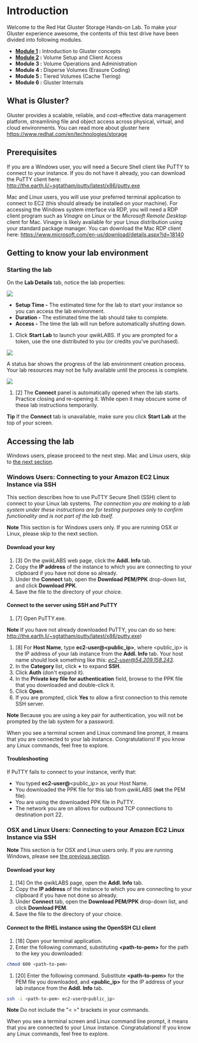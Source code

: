 # Introduction

Welcome to the Red Hat Gluster Storage Hands-on Lab. To make your Gluster experience awesome, the contents of this test drive have been divided into following modules.

- **[Module 1](gluster-module-1) :** Introduction to Gluster concepts
- **[Module 2](gluster-module-2) :** Volume Setup and Client Access
- **Module 3 :** Volume Operations and Administration
- **Module 4 :** Disperse Volumes (Erasure Coding)
- **Module 5 :** Tiered Volumes (Cache Tiering)
- **Module 6 :** Gluster Internals

## What is Gluster?

Gluster provides a scalable, reliable, and cost-effective data management platform, streamlining file and object access across physical, virtual, and cloud environments. You can read more about gluster here https://www.redhat.com/en/technologies/storage

## Prerequisites

If you are a Windows user, you will need a Secure Shell client like PuTTY to connect to your instance. If you do not have it already, you can download the PuTTY client here: http://the.earth.li/~sgtatham/putty/latest/x86/putty.exe

Mac and Linux users, you will use your preferred terminal application to connect to EC2 (this should already be installed on your machine). For accessing the Windows system interface via RDP, you will need a RDP client program such as *Vinagre* on Linux or the *Microsoft Remote Desktop* client for Mac. Vinagre is likely available for your Linux distribution using your standard package manager. You can download the Mac RDP client here: https://www.microsoft.com/en-us/download/details.aspx?id=18140

## Getting to know your lab environment

### Starting the lab

On the **Lab Details** tab, notice the lab properties:

![](http://us-west-2-aws-training.s3.amazonaws.com/awsu-spl/spl02-working-ebs/media/image004.png)

- **Setup Time -** The estimated time for the lab to start your instance so you can access the lab environment.
- **Duration -** The estimated time the lab should take to complete.
- **Access -** The time the lab will run before automatically shutting down.

1. Click **Start Lab** to launch your *qwik*LABS. If you are prompted for a token, use the one distributed to you (or credits you've purchased).

![](http://us-west-2-aws-training.s3.amazonaws.com/awsu-spl/spl02-working-ebs/media/image005.png)

A status bar shows the progress of the lab environment creation process. Your lab resources may not be fully available until the process is complete.

![](http://us-west-2-aws-training.s3.amazonaws.com/awsu-spl/spl02-working-ebs/media/image006.png)

1. [2] The **Connect** panel is automatically opened when the lab starts. Practice closing and re-opening it. While open it may obscure some of these lab instructions temporarily. 

**Tip** If the **Connect** tab is unavailable, make sure you click **Start Lab** at the top of your screen.


## Accessing the lab

Windows users, please proceed to the next step. Mac and Linux users, skip to [the next section](#maclinux).

<a name="windows"></a>
### **Windows Users**: Connecting to your Amazon EC2 Linux Instance via SSH

This section describes how to use PuTTY Secure Shell (SSH) client to connect to your Linux lab systems. *The connection you are making to a lab system under these instructions are for testing purposes only to confirm functionality and is not part of the lab itself.*

**Note** This section is for Windows users only. If you are running OSX or Linux, please skip to the next section.

#### Download your key

1. [3] On the *qwik*LABS web page, click the **Addl. Info** tab.
1. Copy the **IP address** of the instance to which you are connecting to your clipboard if you have not done so already.
1. Under the **Connect** tab, open the **Download PEM/PPK** drop-down list, and click **Download PPK**.
1. Save the file to the directory of your choice.

#### Connect to the server using SSH and PuTTY

1. [7] Open PuTTY.exe. 

**Note** If you have not already downloaded PuTTY, you can do so here: http://the.earth.li/~sgtatham/putty/latest/x86/putty.exe)

1. [8] For **Host Name**, type **ec2-user@\<public_ip\>**, where \<public_ip\> is the IP address of your lab instance from the **Addl. Info** tab. Your host name should look something like this: *ec2-user@54.209.158.243*.
1. In the **Category** list, click **+** to expand **SSH**.
1. Click **Auth** (don't expand it).
1. In the **Private key file for authentication** field, browse to the PPK file that you downloaded and double-click it.
1. Click **Open**.
1. If you are prompted, click **Yes** to allow a first connection to this remote SSH server.

**Note** Because you are using a key pair for authentication, you will not be prompted by the lab system for a password.

When you see a terminal screen and Linux command line prompt, it means that you are connected to your lab instance. Congratulations! If you know any Linux commands, feel free to explore. 

#### Troubleshooting

If PuTTY fails to connect to your instance, verify that:

* You typed **ec2-user@**\<public_ip\> as your Host Name.
* You downloaded the PPK file for this lab from *qwik*LABS (**not** the PEM file).
* You are using the downloaded PPK file in PuTTY.
* The network you are on allows for outbound TCP connections to destination port 22.


<a name="maclinux"></a>
### **OSX and Linux Users**: Connecting to your Amazon EC2 Linux Instance via SSH

**Note** This section is for OSX and Linux users only. If you are running Windows, please see [the previous section](#windows).

#### Download your key

1. [14] On the *qwik*LABS page, open the **Addl. Info** tab.
1. Copy the **IP address** of the instance to which you are connecting to your clipboard if you have not done so already.
1. Under **Connect** tab, open the **Download PEM/PPK** drop-down list, and click **Download PEM**.
1. Save the file to the directory of your choice.

#### Connect to the RHEL instance using the OpenSSH CLI client

1. [18] Open your terminal application.
1. Enter the following command, substituting **\<path-to-pem\>** for the path to the key you downloaded: 

```bash
chmod 600 <path-to-pem>
```

1. [20] Enter the following command. Substitute **\<path-to-pem\>** for the PEM file you downloaded, and **\<public_ip\>** for the IP address of your lab instance from the **Addl. Info** tab.

```bash
ssh -i <path-to-pem> ec2-user@<public_ip>
```

**Note** Do not include the "\< \>" brackets in your commands.

When you see a terminal screen and Linux command line prompt, it means that you are connected to your Linux instance. Congratulations! If you know any Linux commands, feel free to explore.
